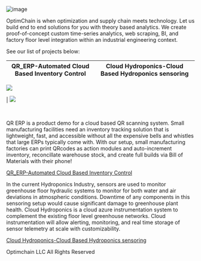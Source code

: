 ![image](https://user-images.githubusercontent.com/84352976/119548089-b5c8d700-bd4a-11eb-902a-886bd1ead34f.png)


OptimChain is when optimization and supply chain meets technology. Let us build end to end solutions for you with theory based analytics. We create proof-of-concept custom time-series analytics, web scraping, BI, and factory floor level integration within an industrial engineering context. 

See our list of projects below:


QR_ERP-Automated Cloud Based Inventory Control            |  Cloud Hydroponics-Cloud Based Hydroponics sensoring
:-------------------------:|:-------------------------:
![](https://user-images.githubusercontent.com/84352976/119550457-49030c00-bd4d-11eb-992b-39cca3b2ae58.png)


  |  ![](https://user-images.githubusercontent.com/84352976/119550570-6cc65200-bd4d-11eb-9bd8-9752081aedf1.png)


&nbsp;

QR ERP is a product demo for a cloud based QR scanning system. Small manufacturing facilities need an inventory tracking solution that is lightweight, fast, and accessible without all the expensive bells and whistles that large ERPs typically come with. With our setup, small manufacturing factories can print QRcodes as action modules and auto-increment inventory, reconcillate warehouse stock, and create full builds via Bill of Materials with their phone!

[QR_ERP-Automated Cloud Based Inventory Control](https://github.com/OptimChain/QR_ERP)
        

In the current Hydroponics Industry, sensors are used to monitor greenhouse floor hydraulic systems to monitor for both water and air deviations in atmospheric conditions. Downtime of any components in this sensoring setup would cause significant damage to greenhouse plant health. Cloud Hydroponics is a cloud azure instrumentation system to complement the existing floor level greenhouse networks. Cloud instrumentation will allow alerting, monitoring, and real time storage of sensor telemetry at scale with customizability.

[Cloud Hydroponics-Cloud Based Hydroponics sensoring](https://github.com/OptimChain/Cloud_Hydroponics)


Optimchain LLC  All Rights Reserved

